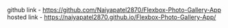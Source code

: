 github link -  https://github.com/Naiyapatel2870/Flexbox-Photo-Gallery-App
hosted link -  https://naiyapatel2870.github.io/Flexbox-Photo-Gallery-App/
